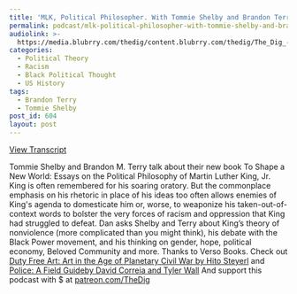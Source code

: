 ```yaml
---
title: 'MLK, Political Philosopher. With Tommie Shelby and Brandon Terry.'
permalink: podcast/mlk-political-philosopher-with-tommie-shelby-and-brandon-terry/
audiolink: >-
  https://media.blubrry.com/thedig/content.blubrry.com/thedig/The_Dig_-_EP_96_-_ShelbyTerry.mp3
categories:
  - Political Theory
  - Racism
  - Black Political Thought
  - US History
tags:
  - Brandon Terry
  - Tommie Shelby
post_id: 604
layout: post
---
```


[View Transcript](https://www.jacobinmag.com/2018/04/martin-luther-king-rhetoric-political-philosophy)

Tommie Shelby and Brandon M. Terry talk about their new book To Shape a New World: Essays on the Political Philosophy of Martin Luther King, Jr. King is often remembered for his soaring oratory. But the commonplace emphasis on his rhetoric in place of his ideas too often allows enemies of King's agenda to domesticate him or, worse, to weaponize his taken-out-of-context words to bolster the very forces of racism and oppression that King had struggled to defeat. Dan asks Shelby and Terry about King’s theory of nonviolence (more complicated than you might think), his debate with the Black Power movement, and his thinking on gender, hope, political economy, Beloved Community and more. Thanks to Verso Books. Check out [Duty Free Art: Art in the Age of Planetary Civil War by Hito Steyerl](versobooks.com/books/2553-duty-free-art) and [Police: A Field Guideby David Correia and Tyler Wall](versobooks.com/books/2530-police) And support this podcast with $ at [patreon.com/TheDig](http://www.patreon.com/TheDig)

 
